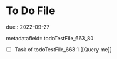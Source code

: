 # To Do File

due:: 2022-09-27

metadatafield:: todoTestFile_663_80

- [ ] Task of todoTestFile_663 1 [[Query me]]
